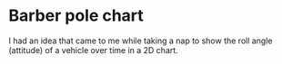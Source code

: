 # Barber pole chart

I had an idea that came to me while taking a nap to show the roll angle (attitude) of a vehicle over time in a 2D chart.
